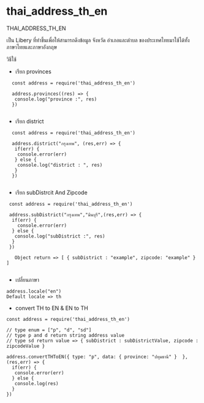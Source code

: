 # thai_address_th_en

THAI_ADDRESS_TH_EN

เป็น Libery ที่ทำขึ้นเพื่อให้สามารถดึงข้อมูล จังหวัด อำเภอและตำบล ของประเทศไทยมาใช้ได้ทั้งภาษาไทยและภาษาอังกฤษ

วิธีใช้

 - เรียก provinces
 
 ```
   const address = require('thai_address_th_en')
   
   address.provinces((res) => {
    console.log("province :", res)
   })
   
 ```

  - เรียก district
  ```
    const address = require('thai_address_th_en')
    
    address.district("กรุงเทพ", (res,err) => {
     if(err) {
      console.error(err)
     } else {
      console.log("district : ", res)
     }
    })
    
  ```
  
   - เรียก subDistrcit And Zipcode
   ```
    const address = require('thai_address_th_en')
    
    address.subDistrict("กรุงเทพ","มีนบุรี",(res,err) => {
     if(err) {
       console.error(err)
     } else {
      console.log("subDistrict :", res)
     }
    })
    
      Object return => [ { subDistrict : "example", zipcode: "example" } ]
    
   ```
   
  - เปลี่ยนภาษา
  ```
  address.locale("en")
  Default locale => th
  ```
  
  - convert TH to EN & EN to TH
  ```
  const address = require('thai_address_th_en')
  
  // type enum = ["p", "d", "sd"]
  // type p and d return string address value
  // type sd return value => { subDistrict : subDistrictValue, zipcode : zipcodeValue }
  
  address.convertTHToEN({ type: "p", data: { province: "ปทุมธานี" }  }, (res,err) => {
    if(err) {
     console.error(err)
    } else {
     console.log(res)
    }
  })
  ```
   
